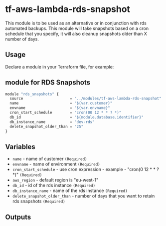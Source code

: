 tf-aws-lambda-rds-snapshot
========================

This module is to be used as an alternative or in conjunction with rds automated backups.
This module will take snapshots based on a cron schedule that you specify, it will also cleanup snapshots older than X number of days.



Usage
-----

Declare a module in your Terraform file, for example:

## module for RDS Snapshots

```js
module "rds_snapshots" {
  source                     = "../modules/tf-aws-lambda-rds-snapshot"
  name                       = "${var.customer}"
  envname                    = "${var.envname}"
  cron_start_schedule        = "cron(00 12 * * ? *)"
  db_id                      = "${module.database.identifier}"
  db_instance_name           = "dev-rds"
  delete_snapshot_older_than = "25"
}

```

Variables
---------

- `name`                       - name of customer `(Required)`
- `envname`                    - name of environment `(Required)`
- `cron_start_schedule`        - use cron expression - example - "cron(0 12 * * ? *)" `(Required)`
- `aws_region`                 - default region is "eu-west-1"
- `db_id`                      - id of the rds instance `(Required)`
- `db_instance_name`           - name of the rds instance `(Required)`
- `delete_snapshot_older_than` - number of days that you want to retain rds snapshots `(Required)`


Outputs
-------

